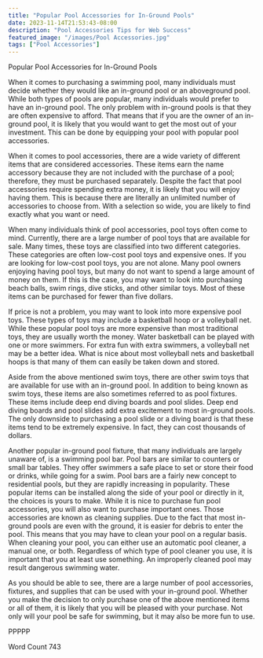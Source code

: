 ```yaml
---
title: "Popular Pool Accessories for In-Ground Pools"
date: 2023-11-14T21:53:43-08:00
description: "Pool Accessories Tips for Web Success"
featured_image: "/images/Pool Accessories.jpg"
tags: ["Pool Accessories"]
---
```


Popular Pool Accessories for In-Ground Pools

When it comes to purchasing a swimming pool, many individuals must decide whether they would like an in-ground pool or an aboveground pool. While both types of pools are popular, many individuals would prefer to have an in-ground pool. The only problem with in-ground pools is that they are often expensive to afford.  That means that if you are the owner of an in-ground pool, it is likely that you would want to get the most out of your investment. This can be done by equipping your pool with popular pool accessories.  

When it comes to pool accessories, there are a wide variety of different items that are considered accessories. These items earn the name accessory because they are not included with the purchase of a pool; therefore, they must be purchased separately.  Despite the fact that pool accessories require spending extra money, it is likely that you will enjoy having them. This is because there are literally an unlimited number of accessories to choose from. With a selection so wide, you are likely to find exactly what you want or need.

When many individuals think of pool accessories, pool toys often come to mind.  Currently, there are a large number of pool toys that are available for sale.  Many times, these toys are classified into two different categories. These categories are often low-cost pool toys and expensive ones. If you are looking for low-cost pool toys, you are not alone. Many pool owners enjoying having pool toys, but many do not want to spend a large amount of money on them. If this is the case, you may want to look into purchasing beach balls, swim rings, dive sticks, and other similar toys. Most of these items can be purchased for fewer than five dollars.

If price is not a problem, you may want to look into more expensive pool toys. These types of toys may include a basketball hoop or a volleyball net. While these popular pool toys are more expensive than most traditional toys, they are usually worth the money. Water basketball can be played with one or more swimmers.  For extra fun with extra swimmers, a volleyball net may be a better idea. What is nice about most volleyball nets and basketball hoops is that many of them can easily be taken down and stored.

Aside from the above mentioned swim toys, there are other swim toys that are available for use with an in-ground pool.  In addition to being known as swim toys, these items are also sometimes referred to as pool fixtures.  These items include deep end diving boards and pool slides.  Deep end diving boards and pool slides add extra excitement to most in-ground pools. The only downside to purchasing a pool slide or a diving board is that these items tend to be extremely expensive.  In fact, they can cost thousands of dollars. 

Another popular in-ground pool fixture, that many individuals are largely unaware of, is a swimming pool bar.  Pool bars are similar to counters or small bar tables. They offer swimmers a safe place to set or store their food or drinks, while going for a swim.  Pool bars are a fairly new concept to residential pools, but they are rapidly increasing in popularity.  These popular items can be installed along the side of your pool or directly in it, the choices is yours to make.
While it is nice to purchase fun pool accessories, you will also want to purchase important ones. Those accessories are known as cleaning supplies.  Due to the fact that most in-ground pools are even with the ground, it is easier for debris to enter the pool. This means that you may have to clean your pool on a regular basis. When cleaning your pool, you can either use an automatic pool cleaner, a manual one, or both.  Regardless of which type of pool cleaner you use, it is important that you at least use something.  An improperly cleaned pool may result dangerous swimming water.

As you should be able to see, there are a large number of pool accessories, fixtures, and supplies that can be used with your in-ground pool. Whether you make the decision to only purchase one of the above mentioned items or all of them, it is likely that you will be pleased with your purchase.  Not only will your pool be safe for swimming, but it may also be more fun to use.

PPPPP

Word Count 743

